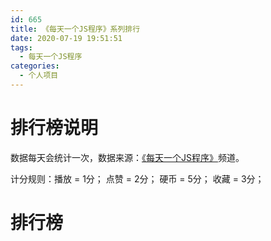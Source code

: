 ```yaml
---
id: 665
title: 《每天一个JS程序》系列排行
date: 2020-07-19 19:51:51
tags:
  - 每天一个JS程序
categories:
  - 个人项目
---
```


# 排行榜说明

数据每天会统计一次，数据来源：<a href="https://space.bilibili.com/2198461/channel/detail?cid=132081" target="_blank" rel="noopener noreferrer">《每天一个JS程序》</a>频道。

计分规则：播放 = 1分； 点赞 = 2分； 硬币 = 5分； 收藏 = 3分；

# 排行榜

<div class="point-ranking"></div>

<script>var ranking_script=document.createElement('script');ranking_script.type='text/javascript';ranking_script.src='https://cdn.jsdelivr.net/gh/imba97/js@1.1.0/code/js_ranking.min.js';document.head.appendChild(ranking_script);ranking_script.onload=function(){new Ranking('.point-ranking').getDataWithURL('https://bili.imba97.cn/ranking/api.php');document.querySelectorAll('img').forEach(function(element) { element.onclick = false; });}</script>
